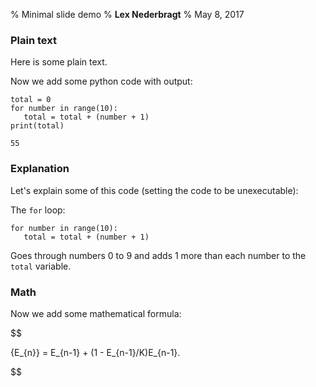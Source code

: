 % Minimal slide demo
% **Lex Nederbragt**
% May 8, 2017

<!-- !split -->

### Plain text

Here is some plain text.

Now we add some python code with output:


~~~~~~~~~~~~~~~~~~~~~~~~~~~~~~~~~~~~~~~~~~~~~~~~~~~~~~~~{.Python}
total = 0
for number in range(10):
   total = total + (number + 1)
print(total)
~~~~~~~~~~~~~~~~~~~~~~~~~~~~~~~~~~~~~~~~~~~~~~~~~~~~~~~~~~~~~~~

~~~~~~~~~~~~~~~~~~~~~~~~~~~~~~~~~~~~~~~~~~~~~~~~~~~~~~~~~~~~~~~
55
~~~~~~~~~~~~~~~~~~~~~~~~~~~~~~~~~~~~~~~~~~~~~~~~~~~~~~~~~~~~~~~

<!-- !split -->

### Explanation

Let's explain some of this code
(setting the code to be unexecutable):

The `for` loop:


~~~~~~~~~~~~~~~~~~~~~~~~~~~~~~~~~~~~~~~~~~~~~~~~~~~~~~~~~~~~~~~
for number in range(10):
   total = total + (number + 1)
~~~~~~~~~~~~~~~~~~~~~~~~~~~~~~~~~~~~~~~~~~~~~~~~~~~~~~~~~~~~~~~

Goes through numbers 0 to 9 and adds 1 more than each number to the `total` variable.

<!-- !split -->

### Math

Now we add some mathematical formula:

$$

{E_{n}} = E_{n-1} + (1 - E_{n-1}/K)E_{n-1}.

$$

